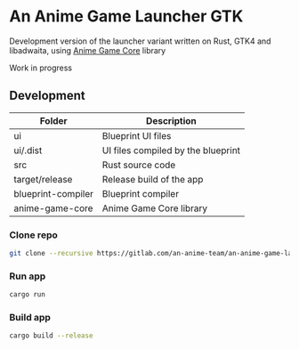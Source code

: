 # An Anime Game Launcher GTK

Development version of the launcher variant written on Rust, GTK4 and libadwaita, using [Anime Game Core](https://gitlab.com/an-anime-team/anime-game-core) library

Work in progress

## Development

| Folder | Description |
| - | - |
| ui | Blueprint UI files |
| ui/.dist | UI files compiled by the blueprint |
| src | Rust source code |
| target/release | Release build of the app |
| blueprint-compiler | Blueprint compiler |
| anime-game-core | Anime Game Core library |

### Clone repo

```sh
git clone --recursive https://gitlab.com/an-anime-team/an-anime-game-launcher-gtk
```

### Run app

```sh
cargo run
```

### Build app

```sh
cargo build --release
```
